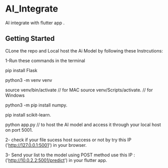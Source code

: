 # AI_Integrate

AI integrate with flutter app .

## Getting Started

CLone the repo and Local host the Ai Model by following these Instrcutions:

1-Run these commands in the terminal

pip install Flask

python3 -m venv venv

source venv/bin/activate  // for MAC
source venv/Scripts/activate.  // for Windows

python3 -m pip install numpy.

pip install scikit-learn.

python app.py  // to host the AI model and access it through your local host on port 5001.

2- check if your file sucess host success or not by try this IP ('http://127.0.0.1:5001') in your browser.

3- Send your list to the model using POST method use this IP : ('http://10.0.2.2:5001/predict') in your flutter app.
